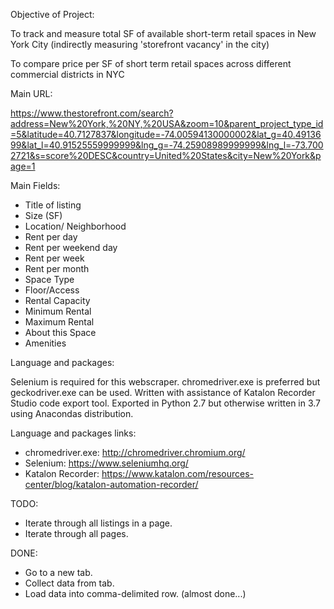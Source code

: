Objective of Project:

To track and measure total SF of available short-term retail spaces in New York City (indirectly measuring 'storefront vacancy' in the city)

To compare price per SF of short term retail spaces across different commercial districts in NYC

Main URL:

https://www.thestorefront.com/search?address=New%20York,%20NY,%20USA&zoom=10&parent_project_type_id=5&latitude=40.7127837&longitude=-74.00594130000002&lat_g=40.4913699&lat_l=40.91525559999999&lng_g=-74.25908989999999&lng_l=-73.7002721&s=score%20DESC&country=United%20States&city=New%20York&page=1

Main Fields:
- Title of listing
- Size (SF)
- Location/ Neighborhood
- Rent per day
- Rent per weekend day
- Rent per week
- Rent per month
- Space Type
- Floor/Access
- Rental Capacity
- Minimum Rental
- Maximum Rental
- About this Space
- Amenities

Language and packages:

Selenium is required for this webscraper. chromedriver.exe is preferred but geckodriver.exe can be used. Written with assistance of Katalon Recorder Studio code export tool. Exported in Python 2.7 but otherwise written in 3.7 using Anacondas distribution.

Language and packages links:
- chromedriver.exe: http://chromedriver.chromium.org/
- Selenium: https://www.seleniumhq.org/
- Katalon Recorder: https://www.katalon.com/resources-center/blog/katalon-automation-recorder/

TODO:
- Iterate through all listings in a page.
- Iterate through all pages.

DONE:
- Go to a new tab.
- Collect data from tab.
- Load data into comma-delimited row. (almost done...)

